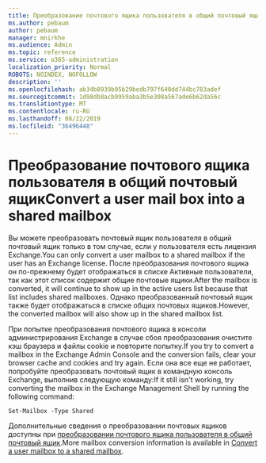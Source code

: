 ```yaml
---
title: Преобразование почтового ящика пользователя в общий почтовый ящик
ms.author: pebaum
author: pebaum
manager: mnirkhe
ms.audience: Admin
ms.topic: reference
ms.service: o365-administration
localization_priority: Normal
ROBOTS: NOINDEX, NOFOLLOW
description: ''
ms.openlocfilehash: ab34b8939b95b29bedb797f640dd744bc783adef
ms.sourcegitcommit: 1d98db8acb9959aba3b5e308a567ade6b62da56c
ms.translationtype: MT
ms.contentlocale: ru-RU
ms.lasthandoff: 08/22/2019
ms.locfileid: "36496448"
---
```

# <a name="convert-a-user-mail-box-into-a-shared-mailbox"></a><span data-ttu-id="b0255-102">Преобразование почтового ящика пользователя в общий почтовый ящик</span><span class="sxs-lookup"><span data-stu-id="b0255-102">Convert a user mail box into a shared mailbox</span></span>

<span data-ttu-id="b0255-103">Вы можете преобразовать почтовый ящик пользователя в общий почтовый ящик только в том случае, если у пользователя есть лицензия Exchange.</span><span class="sxs-lookup"><span data-stu-id="b0255-103">You can only convert a user mailbox to a shared mailbox if the user has an Exchange license.</span></span> <span data-ttu-id="b0255-104">После преобразования почтового ящика он по-прежнему будет отображаться в списке Активные пользователи, так как этот список содержит общие почтовые ящики.</span><span class="sxs-lookup"><span data-stu-id="b0255-104">After the mailbox is converted, it will continue to show up in the active users list because that list includes shared mailboxes.</span></span> <span data-ttu-id="b0255-105">Однако преобразованный почтовый ящик также будет отображаться в списке общих почтовых ящиков.</span><span class="sxs-lookup"><span data-stu-id="b0255-105">However, the converted mailbox will also show up in the shared mailbox list.</span></span> 
  
<span data-ttu-id="b0255-106">При попытке преобразования почтового ящика в консоли администрирования Exchange в случае сбоя преобразования очистите кэш браузера и файлы cookie и повторите попытку.</span><span class="sxs-lookup"><span data-stu-id="b0255-106">If you try to convert a mailbox in the Exchange Admin Console and the conversion fails, clear your browser cache and cookies and try again.</span></span> <span data-ttu-id="b0255-107">Если она все еще не работает, попробуйте преобразовать почтовый ящик в командную консоль Exchange, выполнив следующую команду:</span><span class="sxs-lookup"><span data-stu-id="b0255-107">If it still isn't working, try converting the mailbox in the Exchange Management Shell by running the following command:</span></span>
  
```
Set-Mailbox -Type Shared
```

<span data-ttu-id="b0255-108">Дополнительные сведения о преобразовании почтовых ящиков доступны при [преобразовании почтового ящика пользователя в общий почтовый ящик](https://docs.microsoft.com/office365/admin/email/convert-user-mailbox-to-shared-mailbox).</span><span class="sxs-lookup"><span data-stu-id="b0255-108">More mailbox conversion information is available in [Convert a user mailbox to a shared mailbox](https://docs.microsoft.com/office365/admin/email/convert-user-mailbox-to-shared-mailbox).</span></span>
  
